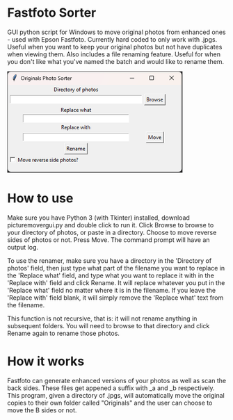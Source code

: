 # Fastfoto Sorter
GUI python script for Windows to move original photos from enhanced ones - used with Epson Fastfoto. Currently hard coded to only work with .jpgs. Useful when you want to keep your original photos but not have duplicates when viewing them.
Also includes a file renaming feature. Useful for when you don't like what you've named the batch and would like to rename them.

![Fastfoto sorter gui](./fastfotosorter.png)

# How to use
Make sure you have Python 3 (with Tkinter) installed, download picturemovergui.py and double click to run it. Click Browse to browse to your directory of photos, or paste in a directory. Choose to move reverse sides of photos or not. Press Move. The command prompt will have an output log. 

To use the renamer, make sure you have a directory in the 'Directory of photos' field, then just type what part of the filename you want to replace in the 'Replace what' field, and type what you want to replace it with in the 'Replace with' field and click Rename. It will replace whatever you put in the 'Replace what' field no matter where it is in the filename. If you leave the 'Replace with' field blank, it will simply remove the 'Replace what' text from the filename. 

This function is not recursive, that is: it will not rename anything in subsequent folders. You will need to browse to that directory and click Rename again to rename those photos.

# How it works
Fastfoto can generate enhanced versions of your photos as well as scan the back sides. These files get appened a suffix with _a and _b respectively. This program, given a directory of .jpgs, will automatically move the original copies to their own folder called "Originals" and the user can choose to move the B sides or not.
